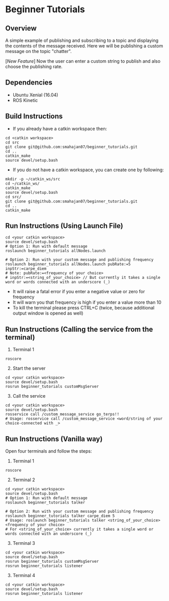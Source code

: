 # Beginner Tutorials

## Overview
A simple example of publishing and subscribing to a topic and displaying the contents of the message received.
Here we will be publishing a custom message on the topic "chatter".

[*New Feature*] Now the user can enter a custom string to publish and also choose the publishing rate.
 
## Dependencies
* Ubuntu Xenial (16.04)
* ROS Kinetic

## Build Instructions
* If you already have a catkin workspace then:
```
cd <catkin workspace>
cd src
git clone git@github.com:smahajan07/beginner_tutorials.git
cd ..
catkin_make
source devel/setup.bash
```

* If you do not have a catkin workspace, you can create one by following:
```
mkdir -p ~/catkin_ws/src
cd ~/catkin_ws/
catkin_make
source devel/setup.bash
cd src/
git clone git@github.com:smahajan07/beginner_tutorials.git
cd ..
catkin_make
```
## Run Instructions (Using Launch File)
```
cd <your catkin workspace>
source devel/setup.bash
# Option 1: Run with default message 
roslaunch beginner_tutorials allNodes.launch
```
```
# Option 2: Run with your custom message and publishing frequency
roslaunch beginner_tutorials allNodes.launch pubRate:=5 inpStr:=carpe_diem
# Note: pubRate:=<frequency of your choice> 
# inpStr:=<string_of_your_choice> // But currently it takes a single word or words connected with an underscore (_) 
```
* It will raise a fatal error if you enter a negative value or zero for frequency
* It will warn you that frequency is high if you enter a value more than 10
* To kill the terminal please press CTRL+C (twice, because additional output window is opened as well)

## Run Instructions (Calling the service from the terminal)
1. Terminal 1
```
roscore
```
2. Start the server
```
cd <your catkin workspace>
source devel/setup.bash
rosrun beginner_tutorials customMsgServer
```
3. Call the service
```
cd <your catkin workspace>
source devel/setup.bash
rosservice call /custom_message_service go_terps!!
# Usage: rosservice call /custom_message_service <word/string of your choice-connected with _>
```

## Run Instructions (Vanilla way)
Open four terminals and follow the steps: 
1. Terminal 1
```
roscore
```
2. Terminal 2
```
cd <your catkin workspace>
source devel/setup.bash
# Option 1: Run with default message 
roslaunch beginner_tutorials talker
```
```
# Option 2: Run with your custom message and publishing frequency
roslaunch beginner_tutorials talker carpe_diem 5
# Usage: roslaunch beginner_tutorials talker <string_of_your_choice> <frequency of your choice>
# For <string_of_your_choice> currently it takes a single word or words connected with an underscore (_)
```
3. Terminal 3
```
cd <your catkin workspace>
source devel/setup.bash
rosrun beginner_tutorials customMsgServer
rosrun beginner_tutorials listener
```
3. Terminal 4
```
cd <your catkin workspace>
source devel/setup.bash
rosrun beginner_tutorials listener
```

